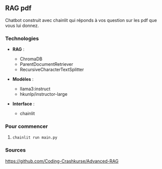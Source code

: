 ## RAG pdf

Chatbot construit avec chainlit qui réponds à vos question sur les pdf que vous lui donnez.

### Technologies

- **RAG** :
	- ChromaDB 
	- ParentDocumentRetriever 
	- RecursiveCharacterTextSplitter

- **Modèles** :
	- llama3:instruct
	- hkunlp/instructor-large

- **Interface** :
	- chainlit

### Pour commencer
 1. `chainlit run main.py`

### Sources

https://github.com/Coding-Crashkurse/Advanced-RAG